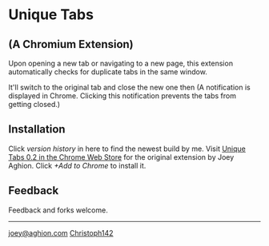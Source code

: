 Unique Tabs
===========

(A Chromium Extension)
--------------------

Upon opening a new tab or navigating to a new page, this extension automatically checks for duplicate tabs in the same window.

It'll switch to the original tab and close the new one then (A notification is displayed in Chrome. Clicking this notification prevents the tabs from getting closed.)


Installation
------------

Click _version history_ in here to find the newest build by me.
Visit [Unique Tabs 0.2 in the Chrome Web Store](https://chrome.google.com/webstore/detail/unique-tabs/cicbejncjmbkbahiicbiflndmhbcgibk) for the original extension by Joey Aghion. Click _+Add to Chrome_ to install it.


Feedback
--------

Feedback and forks welcome.

---
[joey@aghion.com](mailto:joey@aghion.com)
[Christoph142](mailto:christoph142@gmx.com)